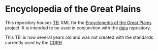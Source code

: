 # Encyclopedia of the Great Plains

This repository houses [TEI](http://www.tei-c.org/index.xml) XML for the [Encyclopedia of the Great Plains](http://plainshumanities.unl.edu/encyclopedia/) project.  It is intended to be used in conjunction with the [data](https://github.com/CDRH/data) repository.

This TEI is now several years old and was not created with the standards currently used by the [CDRH](http://cdrh.unl.edu/).

